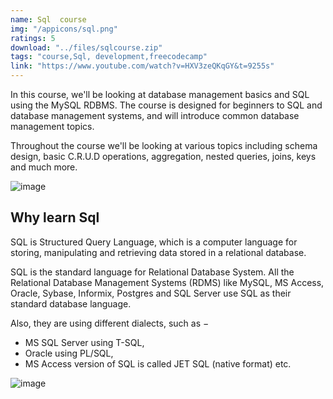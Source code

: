 ```yaml
---
name: Sql  course
img: "/appicons/sql.png"
ratings: 5
download: "../files/sqlcourse.zip"
tags: "course,Sql, development,freecodecamp"
link: "https://www.youtube.com/watch?v=HXV3zeQKqGY&t=9255s"
---
```


In this course, we'll be looking at database management basics and SQL using the MySQL RDBMS. The course is designed for beginners to SQL and database management systems, and will introduce common database management topics.

Throughout the course we'll be looking at various topics including schema design, basic C.R.U.D operations, aggregation, nested queries, joins, keys and much more.

<img src="../../screenshots/Sqlcourse/ss1.png" alt="image" >

## Why learn Sql

SQL is Structured Query Language, which is a computer language for storing, manipulating and retrieving data stored in a relational database.

SQL is the standard language for Relational Database System. All the Relational Database Management Systems (RDMS) like MySQL, MS Access, Oracle, Sybase, Informix, Postgres and SQL Server use SQL as their standard database language.

Also, they are using different dialects, such as −

- MS SQL Server using T-SQL,
- Oracle using PL/SQL,
- MS Access version of SQL is called JET SQL (native format) etc.

<img src="../../screenshots/Sqlcourse/ss2.png" alt="image" >
